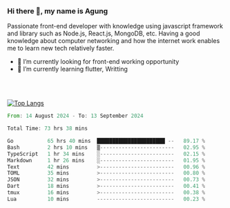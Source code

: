 ### Hi there 👋, my name is Agung
Passionate front-end developer with knowledge using javascript framework and library such as Node.js, React.js, MongoDB, etc. Having a good knowledge about computer networking and how the internet work enables me to learn new tech relatively faster.

<!--
**agungfir98/agungfir98** is a ✨ _special_ ✨ repository because its `README.md` (this file) appears on your GitHub profile.
-->

- 🔭 I’m currently looking for front-end working opportunity
- 🌱 I’m currently learning flutter, Writting
<br/>
<br/>

[![Top Langs](https://github-readme-stats.vercel.app/api/top-langs/?username=agungfir98&langs_count=5)](https://github.com/anuraghazra/github-readme-stats)

<!--START_SECTION:waka-->

```rust
From: 14 August 2024 - To: 13 September 2024

Total Time: 73 hrs 38 mins

Go           65 hrs 40 mins  ██████████████████████ --   89.17 %
Bash         2 hrs 10 mins   ▒------------------------   02.95 %
TypeScript   1 hr 34 mins    ░------------------------   02.15 %
Markdown     1 hr 26 mins    ░------------------------   01.95 %
Text         42 mins         >------------------------   00.96 %
TOML         35 mins         >------------------------   00.80 %
JSON         32 mins         >------------------------   00.73 %
Dart         18 mins         >------------------------   00.41 %
tmux         16 mins         >------------------------   00.38 %
Lua          10 mins         -------------------------   00.23 %
```

<!--END_SECTION:waka-->
